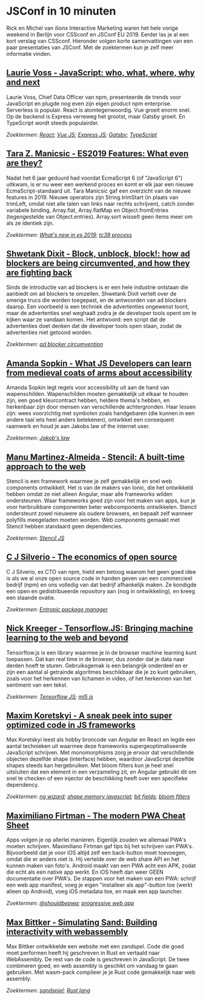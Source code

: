 # JSConf in 10 minuten

Rick en Michel van ilionx Interactive Marketing waren het hele vorige weekend in Berlijn voor CSSconf en JSConf EU 2019. 
Eerder las je al een kort verslag van CSSconf. Hieronder volgen korte samenvattingen van een paar presentaties van 
JSConf. Met de zoektermen kun je zelf meer informatie vinden.

## [Laurie Voss - JavaScript: who, what, where, why and next](https://2019.jsconf.eu/laurie-voss/javascript-who-what-where-why-and-next.html)

Laurie Voss, Chief Data Officer van npm, presenteerde de trends voor JavaScript en plugde nog even zijn eigen product
npm enterprise. Serverless is populair. React is alomtegenwoordig. Vue groeit enorm snel. Op de backend is Express 
verreweg het grootst, maar Gatsby groeit. En TypeScript wordt steeds populairder.

*Zoektermen: [React](https://www.google.com/search?q=react);  [Vue JS](https://www.google.com/search?q=vue+js);
[Express JS](https://www.google.com/search?q=express+js); [Gatsby](https://www.google.com/search?q=gatsby);
[TypeScript](https://www.google.com/search?q=typescript)*


## [Tara Z. Manicsic - ES2019 Features: What even are they?](https://2019.jsconf.eu/tara-z-manicsic/es2019-features-what-even-are-they.html)

Nadat het 6 jaar geduurd had voordat EcmaScript 6 (of "JavaScript 6") uitkwam, is er nu weer
een werkend proces en komt er elk jaar een nieuwe EcmaScript-standaard uit. Tara Manicsic gaf een overzicht van de
nieuwe features in 2019. Nieuwe operators zijn String.trimStart (in plaats van trimLeft, omdat niet alle talen van
links naar rechts schrijven), catch zonder variabele binding, Array.flat, Array.flatMap en 
Object.fromEntries (tegengestelde van Object.entries). Array.sort wisselt geen items meer om als ze identiek zijn.

*Zoektermen: [What's new in es 2019](https://www.google.com/search?q=what%27s+new+in+es+2019); 
[tc39 process](https://www.google.com/search?q=tc39+process)*

## [Shwetank Dixit - Block, unblock, block!: how ad blockers are being circumvented, and how they are fighting back](https://2019.jsconf.eu/shwetank-dixit/block-unblock-block-how-ad-blockers-are-being-circumvented-and-how-they-are-fighting-back.html)

Sinds de introductie van ad blockers is er een hele industrie ontstaan die aanbiedt om ad blockers te omzeilen. Shwetank
Dixit vertelt over de smerige trucs die worden toegepast, en de antwoorden van ad blockers daarop. Een voorbeeld is een
techniek die advertenties ongewenst toont, maar de advertenties snel weghaalt zodra je de developer tools opent om te
kijken waar ze vandaan komen. Het antwoord: een script dat de advertenties doet denken dat de developer tools open 
staan, zodat de advertenties niet getoond worden.

*Zoektermen: [ad blocker circumvention](https://www.google.com/search?q=ad+blocker+circumvention)*

## [Amanda Sopkin - What JS Developers can learn from medieval coats of arms about accessibility](https://2019.jsconf.eu/amanda-sopkin/what-js-developers-can-learn-from-medieval-coats-of-arms-about-accessibility.html)

Amanda Sopkin legt regels voor accessibility uit aan de hand van wapenschilden. Wapenschilden moeten gemakkelijk
uit elkaar te houden zijn, een goed kleurcontract hebben, heldere thema's hebben, en herkenbaar zijn door mensen
van verschillende achtergronden. Haar lessen zijn: wees voorzichtig met symbolen zoals handgebaren (die
kunnen in een andere taal iets heel anders betekenen), ontwikkel een consequent raamwerk en houd je aan Jakobs
law of the internet user.

*Zoektermen: [Jakob's law](https://www.google.com/search?q=jakob%27s+law)*


## [Manu Martinez-Almeida - Stencil: A built-time approach to the web](https://2019.jsconf.eu/manu-martinez-almeida/stencil-a-built-time-approach-to-the-web.html)

Stencil is een framework waarmee je zelf gemakkelijk en snel web components ontwikkelt. Het is van de makers van Ionic,
die het ontwikkeld hebben omdat ze niet alleen Angular, maar alle frameworks wilden ondersteunen. Waar frameworks goed
zijn voor het maken van apps, kun je voor herbruikbare componenten beter webcomponents ontwikkelen. Stencil ondersteunt
zowel nieuwere als oudere browsers, en bepaalt zelf wanneer polyfills meegeladen moeten worden. Web components gemaakt
met Stencil hebben standaard geen dependencies.

*Zoektermen: [Stencil JS](https://www.google.com/search?q=stencil+js)*

## [C J Silverio - The economics of open source](https://2019.jsconf.eu/c-j-silverio/the-economics-of-open-source.html)

C J Silverio, ex CTO van npm, hield een betoog waarom het geen goed idee is als we al onze open source code in handen
geven van een commercieel bedrijf (npm) en ons volledig van dat bedrijf afhankelijk maken. Ze kondigde een open en
gedistribueerde repository aan (nog in ontwikkeling), en kreeg een staande ovatie.

*Zoektermen: [Entropic package manager](https://www.google.com/search?q=entropic+package+manager)*


## [Nick Kreeger - Tensorflow.JS: Bringing machine learning to the web and beyond](https://2019.jsconf.eu/nick-kreeger/tensorflowjs-bringing-machine-learning-to-the-web-and-beyond.html)

Tensorflow.js is een library waarmee je in de browser machine learning kunt toepassen. Dat kan real time in de browser, 
dus zonder dat je data naar derden hoeft te sturen. Gebruiksgemak is een belangrijk onderdeel en er zijn een aantal
al getrainde algoritmes beschikbaar die je zo kunt gebruiken, zoals voor het herkennen van lichamen in video, of het
herkennen van het sentiment van een tekst.

*Zoektermen: [Tensorflow JS](https://www.google.com/search?q=tensorflow+js); [ml5 js](https://www.google.com/search?q=ml5+js)*

## [Maxim Koretskyi - A sneak peek into super optimized code in JS frameworks](https://2019.jsconf.eu/maxim-koretskyi/a-sneak-peek-into-super-optimized-code-in-js-frameworks.html)

Max Koretskyi leest als hobby broncode van Angular en React en legde een aantal technieken uit waarmee deze frameworks
supergeoptimaliseerde JavaScript schrijven. Met monomorphisms zorg je ervoor dat verschillende objecten dezelfde shape
(interface) hebben, waardoor JavaScript dezelfde shapes steeds kan hergebruiken. Met bloom filters kun je heel snel
uitsluiten dat een element in een verzameling zit, en Angular gebruikt dit om snel te checken of een injector de 
beschikking heeft over een specifieke dependency.

*Zoektermen: [ng wizard](https://www.google.com/search?q=ng+wizard); 
[shape memory javascript](https://www.google.com/search?q=shape+memory+javascript);
[bit fields](https://www.google.com/search?q=bit+fields);
[bloom filters](https://www.google.com/search?q=bloom+filters)*


## [Maximiliano Firtman - The modern PWA Cheat Sheet](https://2019.jsconf.eu/maximiliano-firtman/the-modern-pwa-cheat-sheet.html)

Apps volgen je op allerlei manieren. Eigenlijk zouden we allemaal PWA's moeten schrijven. Maximiliano Firtman gaf tips
bij het schrijven van PWA's. Bijvoorbeeld dat je voor iOS altijd zelf een back-button moet toevoegen, omdat die er anders
niet is. Hij vertelde over de web share API en het kunnen maken van foto's. Android maakt van een PWA acht een APK, 
zodat die echt als een native app werkt. En iOS heeft dan weer GEEN documentatie over PWA's. De stappen voor het maken
van een PWA: schrijf een web app manifest, voeg je eigen "installeer als app"-button toe (werkt alleen op Android),
voeg iOS metadata toe, en maak een app launcher.

*Zoektermen: [@shouldbepwa](https://www.google.com/search?q=%40shouldbepwa);
[progressive web app](https://www.google.com/search?q=progressive+web+app)*


## [Max Bittker - Simulating Sand: Building interactivity with webassembly](https://2019.jsconf.eu/max-bittker/simulating-sand-building-interactivity-with-webassembly.html)

Max Bittker ontwikkelde een website met een zandspel. Code die goed moet performen heeft hij geschreven in Rust en
vertaald naar WebAssembly. De rest van de code is geschreven in JavaScript. De twee combineren goed, en web assembly
is geschikt om vandaag te gaan gebruiken. Met wasm-pack compileer je je Rust code gemakkelijk naar web assembly.

*Zoektermen: [sandspiel](https://www.google.com/search?q=sandspiel);
[Rust lang](https://www.google.com/search?q=rust+lang)* 

